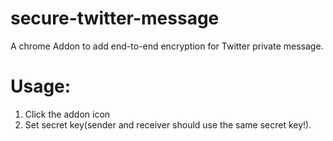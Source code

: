 # secure-twitter-message
A chrome Addon to add end-to-end encryption for Twitter private message. 

# Usage:
1. Click the addon icon
2. Set secret key(sender and receiver should use the same secret key!).

